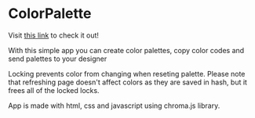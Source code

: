 # ColorPalette

Visit [this link](https://marialaricheva.github.io/ColorPalette) to check it out!

With this simple app you can create color palettes, copy color codes and send palettes to your designer

Locking prevents color from changing when reseting palette.
Please note that refreshing page doesn't affect colors as they are saved in hash, but it frees all of the locked locks.

App is made with html, css and javascript using chroma.js library.
